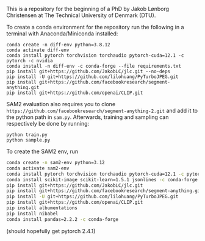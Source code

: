 This is a repository for the beginning of a PhD by Jakob Lønborg Christensen at The Technical University of Denmark (DTU).

To create a conda environment for the repository run the following in a terminal with Anaconda/Miniconda installed:
```
conda create -n diff-env python=3.8.12
conda activate diff-env
conda install pytorch torchvision torchaudio pytorch-cuda=12.1 -c pytorch -c nvidia
conda install -n diff-env -c conda-forge --file requirements.txt
pip install git+https://github.com/JakobLC/jlc.git --no-deps
pip install -U git+https://github.com/lilohuang/PyTurboJPEG.git
pip install git+https://github.com/facebookresearch/segment-anything.git
pip install git+https://github.com/openai/CLIP.git
```
SAM2 evaluation also requires you to clone `https://github.com/facebookresearch/segment-anything-2.git` and add it to the python path in `sam.py`.
Afterwards, training and sampling can respectively be done by running:
```
python train.py
python sample.py
```


To create the SAM2 env, run
```bash
conda create -n sam2-env python=3.12
conda activate sam2-env
conda install pytorch torchvision torchaudio pytorch-cuda=12.1 -c pytorch -c nvidia
conda install scikit-image scikit-learn=1.5.1 jsonlines -c conda-forge
pip install git+https://github.com/JakobLC/jlc.git
pip install git+https://github.com/facebookresearch/segment-anything.git
pip install -U git+https://github.com/lilohuang/PyTurboJPEG.git
pip install git+https://github.com/openai/CLIP.git
pip install albumentations
pip install nibabel
conda install pandas=2.2.2 -c conda-forge
```
(should hopefully get pytorch 2.4.1)

